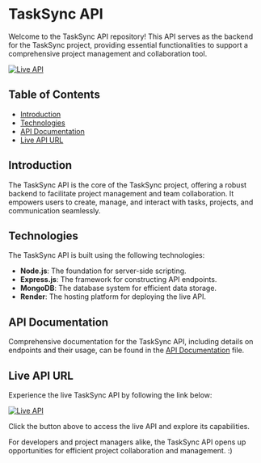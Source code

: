 # TaskSync API

Welcome to the TaskSync API repository! This API serves as the backend for the TaskSync project, providing essential functionalities to support a comprehensive project management and collaboration tool.

[![Live API](https://img.shields.io/badge/-Live%20API-brightgreen?style=for-the-badge)](https://tasksync-api-94ib.onrender.com/)

## Table of Contents
- [Introduction](#introduction)
- [Technologies](#technologies)
- [API Documentation](#api-documentation)
- [Live API URL](#live-api-url)

## Introduction

The TaskSync API is the core of the TaskSync project, offering a robust backend to facilitate project management and team collaboration. It empowers users to create, manage, and interact with tasks, projects, and communication seamlessly.

## Technologies

The TaskSync API is built using the following technologies:
- **Node.js**: The foundation for server-side scripting.
- **Express.js**: The framework for constructing API endpoints.
- **MongoDB**: The database system for efficient data storage.
- **Render**: The hosting platform for deploying the live API.

## API Documentation

Comprehensive documentation for the TaskSync API, including details on endpoints and their usage, can be found in the [API Documentation](API_DOCS.md) file.

## Live API URL

Experience the live TaskSync API by following the link below:

[![Live API](https://img.shields.io/badge/-Live%20API-brightgreen?style=for-the-badge)](https://tasksync-api-94ib.onrender.com/)

Click the button above to access the live API and explore its capabilities.

For developers and project managers alike, the TaskSync API opens up opportunities for efficient project collaboration and management.
:)
